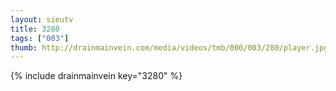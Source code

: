 ```yaml
--- 
layout: sieutv
title: 3280
tags: ["003"]
thumb: http://drainmainvein.com/media/videos/tmb/000/003/280/player.jpg
---
```

{% include drainmainvein key="3280" %} 
